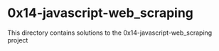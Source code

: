 # 0x14-javascript-web_scraping

This directory contains solutions to the 0x14-javascript-web_scraping project
